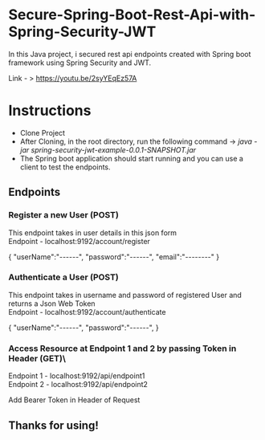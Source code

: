 # Secure-Spring-Boot-Rest-Api-with-Spring-Security-JWT

In this Java project, i secured rest api endpoints created with Spring boot framework using Spring Security and JWT.

Link - > https://youtu.be/2syYEqEz57A

# Instructions
- Clone Project
- After Cloning, in the root directory, run the following command -> *java -jar spring-security-jwt-example-0.0.1-SNAPSHOT.jar*
- The Spring boot application should start running and you can use a client to test the endpoints.


## Endpoints

### Register a new User (POST)
This endpoint takes in user details in this json form\
Endpoint - localhost:9192/account/register

{
  "userName":"------",
  "password":"------",
  "email":"--------"
}


### Authenticate a User (POST)
This endpoint takes in username and password of registered User and returns a Json Web Token\
Endpoint - localhost:9192/account/authenticate

{
  "userName":"------",
  "password":"------",
}

### Access Resource at Endpoint 1 and 2 by passing Token in Header (GET)\
Endpoint 1 - localhost:9192/api/endpoint1\
Endpoint 2 - localhost:9192/api/endpoint2

Add Bearer Token in Header of Request


## Thanks for using!
